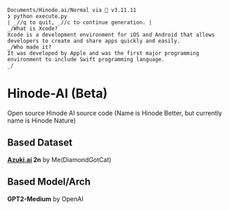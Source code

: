 ```
Documents/Hinode.ai/Normal via 🐍 v3.11.11 
❯ python execute.py
| _//q to quit, _//c to continue generation. |                                                                                                                                                             
_/What is Xcode?
Xcode is a development environment for iOS and Android that allows developers to create and share apps quickly and easily.                                                                                                                                                                                                                                         
_/Who made it?
It was developed by Apple and was the first major programming environment to include Swift programming language.                                                                                                                                                                                                                                               
_/
```

# Hinode-AI (Beta)
Open source Hinode AI source code (Name is Hinode Better, but currently name is Hinode Nature)

## Based Dataset
**[Azuki.ai](https://github.com/DiamondGotCat/Azuki.ai) 2n** by Me(DiamondGotCat)

## Based Model/Arch
**GPT2-Medium** by OpenAI
